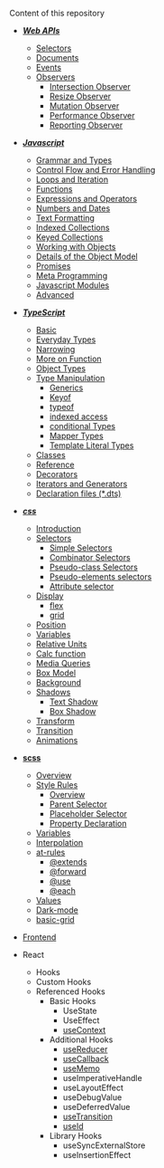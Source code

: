 Content of this repository

* ***[Web APIs](https://github.com/ridvandmrc/Self-Learning/tree/main/web-API)***
    * [Selectors](https://github.com/ridvandmrc/Self-Learning/tree/main/web-API/selectors)
    * [Documents](https://github.com/ridvandmrc/Self-Learning/tree/main/web-API/document)
    * [Events](https://github.com/ridvandmrc/Self-Learning/tree/main/web-API/events)
    * [Observers](https://github.com/ridvandmrc/Self-Learning/tree/main/web-API/observers)
        * [Intersection Observer](https://github.com/ridvandmrc/Self-Learning/tree/main/web-API/observers/intersection_observer)
        * [Resize Observer](https://github.com/ridvandmrc/Self-Learning/tree/main/web-API/observers/resize_observer)
        * [Mutation Observer](https://github.com/ridvandmrc/Self-Learning/tree/main/web-API/observers/mutation_observer)
        * [Performance Observer](https://developer.mozilla.org/en-US/docs/Web/API/PerformanceObserver)
        * [Reporting Observer](https://developer.mozilla.org/en-US/docs/Web/API/ReportingObserver/ReportingObserver)

        

* ***[Javascript](https://github.com/ridvandmrc/Self-Learning/tree/main/javascript)***
    * [Grammar and Types](https://github.com/ridvandmrc/Self-Learning/tree/main/javascript/grammer_and_types)
    * [Control Flow and Error Handling](https://github.com/ridvandmrc/Self-Learning/tree/main/javascript/Control_flow_error_handling)
    * [Loops and Iteration](https://github.com/ridvandmrc/Self-Learning/tree/main/javascript/Loops_and_iteration)
    * [Functions](https://github.com/ridvandmrc/Self-Learning/tree/main/javascript/Functions)
    * [Expressions and Operators](https://github.com/ridvandmrc/Self-Learning/tree/main/javascript/expressions_and_operators)
    * [Numbers and Dates](https://github.com/ridvandmrc/Self-Learning/tree/main/javascript/Numbers_and_Dates)
    * [Text Formatting](https://github.com/ridvandmrc/Self-Learning/tree/main/javascript/text_formatting)
    * [Indexed Collections](https://github.com/ridvandmrc/Self-Learning/tree/main/javascript/Indexed_collection(Array))
    * [Keyed Collections](https://github.com/ridvandmrc/Self-Learning/tree/main/javascript/Keyed_Collections)
    * [Working with Objects](https://github.com/ridvandmrc/Self-Learning/tree/main/javascript/working_object)
    * [Details of the Object Model](https://github.com/ridvandmrc/Self-Learning/tree/main/javascript/detail_object_model)
    * [Promises](https://github.com/ridvandmrc/Self-Learning/tree/main/javascript/Using%20Promises)
    * [Meta Programming](https://github.com/ridvandmrc/Self-Learning/tree/main/javascript/Meta_Programming)
    * [Javascript Modules](https://github.com/ridvandmrc/Self-Learning/tree/main/javascript/javascript_modules)
    * [Advanced](https://github.com/ridvandmrc/Self-Learning/tree/main/javascript/advanced)

* ***[TypeScript](https://github.com/ridvandmrc/Self-Learning/tree/main/typescript)***
    * [Basic](https://github.com/ridvandmrc/Self-Learning/tree/main/typescript/Basic)
    * [Everyday Types](https://github.com/ridvandmrc/Self-Learning/tree/main/typescript/everyday_types)
    * [Narrowing](https://github.com/ridvandmrc/Self-Learning/tree/main/typescript/Narrowing)    
    * [More on Function](https://github.com/ridvandmrc/Self-Learning/tree/main/typescript/more_on_function)
    * [Object Types](https://github.com/ridvandmrc/Self-Learning/tree/main/typescript/Object%20Types)
    * [Type Manipulation](https://github.com/ridvandmrc/Self-Learning/tree/main/typescript/type_manipulation)
        * [Generics](https://github.com/ridvandmrc/Self-Learning/tree/main/typescript/type_manipulation/generics)
        * [Keyof](https://github.com/ridvandmrc/Self-Learning/tree/main/typescript/type_manipulation/keyof_type)
        * [typeof](https://github.com/ridvandmrc/Self-Learning/tree/main/typescript/type_manipulation/typeof)
        * [indexed access](https://github.com/ridvandmrc/Self-Learning/tree/main/typescript/type_manipulation/indexed_access_type)
        * [conditional Types](https://github.com/ridvandmrc/Self-Learning/tree/main/typescript/type_manipulation/conditional_type)
        * [Mapper Types](https://github.com/ridvandmrc/Self-Learning/tree/main/typescript/type_manipulation/mapped_types)
        * [Template Literal Types](https://github.com/ridvandmrc/Self-Learning/tree/main/typescript/type_manipulation/template_literal_types) 
    * [Classes](https://github.com/ridvandmrc/Self-Learning/tree/main/typescript/classes)
    * [Reference](https://github.com/ridvandmrc/Self-Learning/tree/main/typescript/reference)
    * [Decorators]()
    * [Iterators and Generators]()
    * [Declaration files (*.dts)]()

* ***[css](https://github.com/ridvandmrc/Self-Learning/tree/main/css)***
    * [Introduction](https://github.com/ridvandmrc/Self-Learning/tree/main/css/introduction)
    * [Selectors](https://github.com/ridvandmrc/Self-Learning/tree/main/css/selector)
        * [Simple Selectors](https://github.com/ridvandmrc/Self-Learning/tree/main/css/selector/simple_selector)
        * [Combinator Selectors](https://github.com/ridvandmrc/Self-Learning/tree/main/css/selector/combinator_selector)
        * [Pseudo-class Selectors](https://github.com/ridvandmrc/Self-Learning/tree/main/css/selector/pseudo_class_selector)
        * [Pseudo-elements selectors](https://github.com/ridvandmrc/Self-Learning/tree/main/css/selector/pseudo_elements_selector)
        * [Attribute selector](https://github.com/ridvandmrc/Self-Learning/tree/main/css/selector/attribute_selector)
    * [Display](https://github.com/ridvandmrc/Self-Learning/tree/main/css/display)
        * [flex](https://github.com/ridvandmrc/Self-Learning/tree/main/css/display/flex)
        * [grid](#)
    * [Position](https://github.com/ridvandmrc/Self-Learning/tree/main/css/position)
    * [Variables](https://github.com/ridvandmrc/Self-Learning/tree/main/css/variables)
    * [Relative Units](https://github.com/ridvandmrc/Self-Learning/tree/main/css/relative_units)
    * [Calc function](https://github.com/ridvandmrc/Self-Learning/tree/main/css/calc_function)
    * [Media Queries](https://github.com/ridvandmrc/Self-Learning/tree/main/css/media_queries)
    * [Box Model](https://github.com/ridvandmrc/Self-Learning/tree/main/css/box-model)
    * [Background](https://github.com/ridvandmrc/Self-Learning/tree/main/css/css_background)
    * [Shadows](https://github.com/ridvandmrc/Self-Learning/tree/main/css/shadows)
        * [Text Shadow](https://github.com/ridvandmrc/Self-Learning/tree/main/css/shadows/text_shadow)
        * [Box Shadow](https://github.com/ridvandmrc/Self-Learning/tree/main/css/shadows/box_shadow)
    * [Transform](https://github.com/ridvandmrc/Self-Learning/tree/main/css/transform)
    * [Transition](https://github.com/ridvandmrc/Self-Learning/tree/main/css/transition)
    * [Animations](https://github.com/ridvandmrc/Self-Learning/tree/main/css/animation)
* **[scss](https://github.com/ridvandmrc/Self-Learning/tree/main/scss)**
    * [Overview](https://github.com/ridvandmrc/Self-Learning/tree/main/scss/overview)
    * [Style Rules](https://github.com/ridvandmrc/Self-Learning/tree/main/scss/style_rules)
        * [Overview](https://github.com/ridvandmrc/Self-Learning/tree/main/scss/style_rules/overview)
        * [Parent Selector](https://github.com/ridvandmrc/Self-Learning/tree/main/scss/style_rules/parent_selector)
        * [Placeholder Selector](https://github.com/ridvandmrc/Self-Learning/tree/main/scss/style_rules/placeholder_selector)
        * [Property Declaration](https://github.com/ridvandmrc/Self-Learning/tree/main/scss/style_rules/property_declaration)
    * [Variables](https://github.com/ridvandmrc/Self-Learning/tree/main/scss/variables)
    * [Interpolation](https://github.com/ridvandmrc/Self-Learning/tree/main/scss/interpolation)
    * [at-rules](https://github.com/ridvandmrc/Self-Learning/tree/main/scss/At_rules)
        * [@extends](https://github.com/ridvandmrc/Self-Learning/tree/main/scss/At_rules/%40extends)
        * [@forward](https://github.com/ridvandmrc/Self-Learning/tree/main/scss/At_rules/%40forward)
        * [@use](https://github.com/ridvandmrc/Self-Learning/tree/main/scss/At_rules/%40use)
        * [@each](https://github.com/ridvandmrc/Self-Learning/tree/main/scss/At_rules/%40each)
    * [Values](https://github.com/ridvandmrc/Self-Learning/tree/main/scss/values)
    * [Dark-mode](https://github.com/ridvandmrc/Self-Learning/tree/main/scss/dark-mode)
    * [basic-grid](https://github.com/ridvandmrc/Self-Learning/tree/main/scss/grid)
* [Frontend](https://github.com/ridvandmrc/Self-Learning/tree/main/frontend)
* React
    * Hooks
    * Custom Hooks
    * Referenced Hooks
        * Basic Hooks
            * UseState
            * UseEffect
            * [useContext](https://github.com/ridvandmrc/Self-Learning/tree/main/react/Hooks/hooks_api_reference/useContext)
        * Additional Hooks          
            * [useReducer](https://github.com/ridvandmrc/Self-Learning/tree/main/react/Hooks/hooks_api_reference/useReducer)  
            * [useCallback](https://github.com/ridvandmrc/Self-Learning/tree/main/react/Hooks/hooks_api_reference/useCallback)
            * [useMemo](https://github.com/ridvandmrc/Self-Learning/tree/main/react/Hooks/hooks_api_reference/useMemo)
            * useImperativeHandle
            * useLayoutEffect
            * useDebugValue
            * useDeferredValue
            * [useTransition](https://github.com/ridvandmrc/Self-Learning/tree/main/react/Hooks/hooks_api_reference/useTransition)
            * [useId](https://github.com/ridvandmrc/Self-Learning/tree/main/react/Hooks/hooks_api_reference/useId)
        * Library Hooks
            * useSyncExternalStore
            * useInsertionEffect